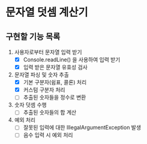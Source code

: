 # 문자열 덧셈 계산기

## 구현할 기능 목록

1. 사용자로부터 문자열 입력 받기
    - [x] Console.readLine() 을 사용하여 입력 받기
    - [x] 입력 받은 문자열 유효성 검사

2. 문자열 파싱 및 숫자 추출
    - [x] 기본 구분자(쉼표, 콜론) 처리
    - [x] 커스텀 구분자 처리
    - [ ] 추출된 숫자들을 정수로 변환

3. 숫자 덧셈 수행
    - [ ] 추출된 숫자들의 합 계산

4. 예외 처리
    - [ ] 잘못된 입력에 대한 IllegalArgumentException 발생
    - [ ] 음수 입력 시 예외 처리